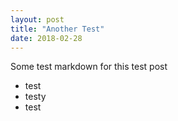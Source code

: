 ```yaml
---
layout: post
title: "Another Test"
date: 2018-02-28
---
```


Some test markdown for this test post

* test
* testy
* test